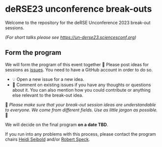 # deRSE23 unconference break-outs 

Welcome to the repository for the deRSE Unconference 2023 break-out sessions. 

*(For short talks please see https://un-derse23.sciencesconf.org)*

## Form the program

We will form the program of this event together :handshake: 
Please post ideas for sessions as [issues](). You need to have a GitHub account in order to do so.

- :bulb: Open a new issue for a new idea.
- :cherries: Comment on existing issues if you have any thoughts or questions about it. You can also mention how you could contribute or anything else relevant to the break-out idea.

:information_desk_person:
*Please make sure that your break-out session ideas are understandable to everyone. We come from different fields. Use as little jargon as possible.* 
:information_desk_person:

We will decide on the final program **on a date TBD**.

If you run into any problems with this process, please contact the program chairs [Heidi Seibold](mailto:heidi@seibold.co) and/or [Robert Speck](mailto:r.speck@fz-juelich.de).

